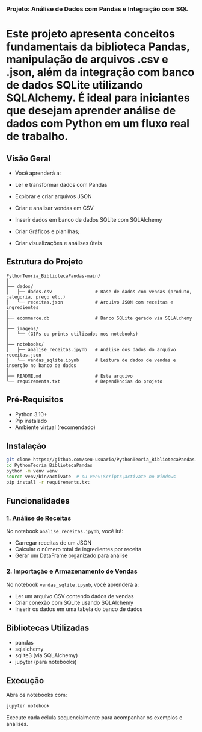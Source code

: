 ### Projeto: Análise de Dados com Pandas e Integração com SQL
# Este projeto apresenta conceitos fundamentais da biblioteca Pandas, manipulação de arquivos .csv e .json, além da integração com banco de dados SQLite utilizando SQLAlchemy. É ideal para iniciantes que desejam aprender análise de dados com Python em um fluxo real de trabalho.

## Visão Geral

- Você aprenderá a:

- Ler e transformar dados com Pandas

- Explorar e criar arquivos JSON

- Criar e analisar vendas em CSV

- Inserir dados em banco de dados SQLite com SQLAlchemy

- Criar Gráficos e planilhas;

- Criar visualizações e análises úteis

## Estrutura do Projeto

```
PythonTeoria_BibliotecaPandas-main/
│
├── dados/
│   ├── dados.csv                # Base de dados com vendas (produto, categoria, preço etc.)
│   └── receitas.json            # Arquivo JSON com receitas e ingredientes
│
├── ecommerce.db                 # Banco SQLite gerado via SQLAlchemy
│
├── imagens/
│   └── (GIFs ou prints utilizados nos notebooks)
│
├── notebooks/
│   ├── analise_receitas.ipynb   # Análise dos dados do arquivo receitas.json
│   └── vendas_sqlite.ipynb      # Leitura de dados de vendas e inserção no banco de dados
│
├── README.md                    # Este arquivo
└── requirements.txt             # Dependências do projeto
```

## Pré-Requisitos

- Python 3.10+
- Pip instalado
- Ambiente virtual (recomendado)

## Instalação

```bash
git clone https://github.com/seu-usuario/PythonTeoria_BibliotecaPandas.git
cd PythonTeoria_BibliotecaPandas
python -m venv venv
source venv/bin/activate  # ou venv\Scripts\activate no Windows
pip install -r requirements.txt
```

## Funcionalidades

### 1. Análise de Receitas

No notebook `analise_receitas.ipynb`, você irá:

- Carregar receitas de um JSON
- Calcular o número total de ingredientes por receita
- Gerar um DataFrame organizado para análise

### 2. Importação e Armazenamento de Vendas

No notebook `vendas_sqlite.ipynb`, você aprenderá a:

- Ler um arquivo CSV contendo dados de vendas
- Criar conexão com SQLite usando SQLAlchemy
- Inserir os dados em uma tabela do banco de dados

## Bibliotecas Utilizadas

- pandas
- sqlalchemy
- sqlite3 (via SQLAlchemy)
- jupyter (para notebooks)

## Execução

Abra os notebooks com:

```bash
jupyter notebook
```

Execute cada célula sequencialmente para acompanhar os exemplos e análises.
